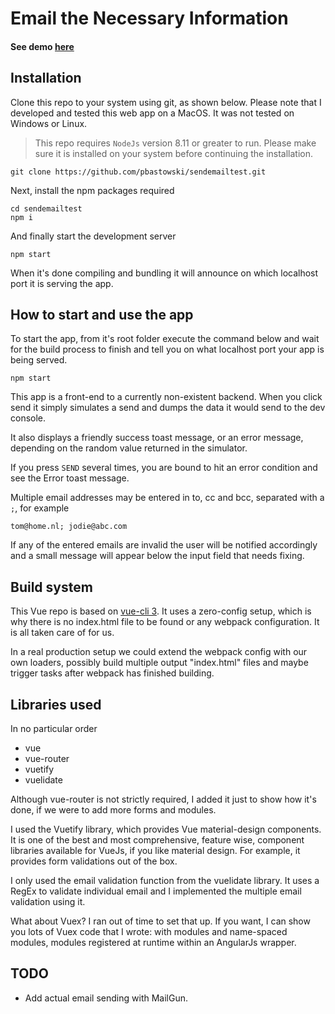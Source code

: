 # Email the Necessary Information

#### See demo [here](https://pbastowski.github.io/sendemailtest/)

## Installation

Clone this repo to your system using git, as shown below. Please note that I developed and tested this web app on a MacOS. It was not tested on Windows or Linux.

> This repo requires `NodeJs` version 8.11 or greater to run. Please make sure it is installed on your system before continuing the installation.

    git clone https://github.com/pbastowski/sendemailtest.git

Next, install the npm packages required

    cd sendemailtest
    npm i

And finally start the development server

    npm start

When it's done compiling and bundling it will announce on which localhost port it is serving the app. 

## How to start and use the app

To start the app, from it's root folder execute the command below and wait for the build process to finish and tell you on what localhost port your app is being served.

    npm start

This app is a front-end to a currently non-existent backend. When you click send it simply simulates a send and dumps the data it would send to the dev console.
 
It also displays a friendly success toast message, or an error message, depending on the random value returned in the simulator.

If you press `SEND` several times, you are bound to hit an error condition and see the Error toast message. 

Multiple email addresses may be entered in to, cc and bcc, separated with a `;`, for example

    tom@home.nl; jodie@abc.com

If any of the entered emails are invalid the user will be notified accordingly and a small message will appear below the input field that needs fixing.

## Build system

This Vue repo is based on [vue-cli 3](https://cli.vuejs.org/). It uses a zero-config setup, which is why there is no index.html file to be found or any webpack configuration. It is all taken care of for us. 

In a real production setup we could extend the webpack config with our own loaders, possibly build multiple output "index.html" files and maybe trigger tasks after webpack has finished building. 

## Libraries used

In no particular order

- vue
- vue-router
- vuetify
- vuelidate
 
Although vue-router is not strictly required, I added it just to show how it's done, if we were to add more forms and modules.

I used the Vuetify library, which provides Vue material-design components. It is one of the best and most comprehensive, feature wise, component libraries available for VueJs, if you like material design. For example, it provides form validations out of the box. 

I only used the email validation function from the vuelidate library. It uses a RegEx to validate individual email and I implemented the multiple email validation using it.

What about Vuex? I ran out of time to set that up. If you want, I can show you lots of Vuex code that I wrote: with modules and name-spaced modules, modules registered at runtime within an AngularJs wrapper.

## TODO

- Add actual email sending with MailGun.

